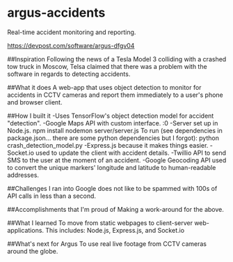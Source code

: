 # argus-accidents
Real-time accident monitoring and reporting.

https://devpost.com/software/argus-dfgv04

##Inspiration
Following the news of a Tesla Model 3 colliding with a crashed tow truck in Moscow, Telsa claimed that there was a problem with the software in regards to detecting accidents.

##What it does
A web-app that uses object detection to monitor for accidents in CCTV cameras and report them immediately to a user's phone and browser client.

##How I built it
-Uses TensorFlow's object detection model for accident "detection".
-Google Maps API with custom interface. :0
-Server set up in Node.js. npm install nodemon server/server.js To run (see dependencies in package.json... there are some python dependencies but I forgot): python crash_detection_model.py
-Express.js because it makes things easier.
-Socket.io used to update the client with accident details.
-Twillio API to send SMS to the user at the moment of an accident.
-Google Geocoding API used to convert the unique markers' longitude and latitude to human-readable addresses.

##Challenges I ran into
Google does not like to be spammed with 100s of API calls in less than a second.

##Accomplishments that I'm proud of
Making a work-around for the above.

##What I learned
To move from static webpages to client-server web-applications. This includes: Node.js, Express.js, and Socket.io

##What's next for Argus
To use real live footage from CCTV cameras around the globe.
